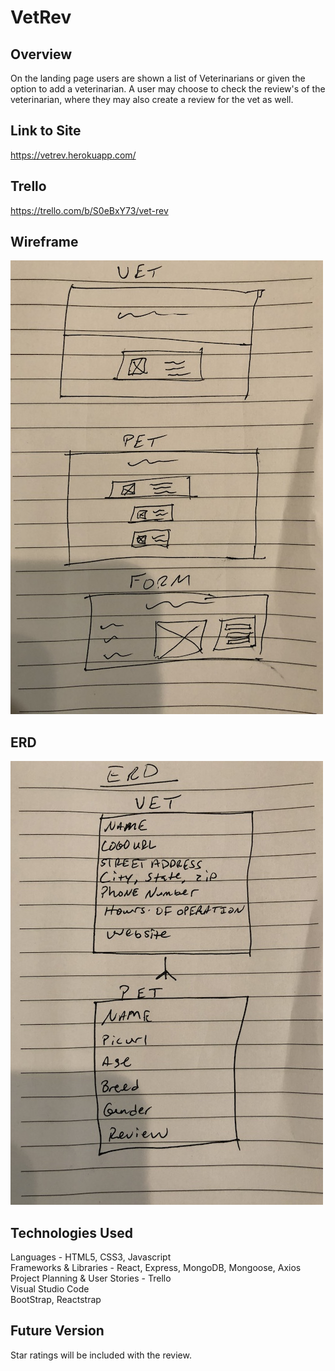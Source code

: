 # VetRev

## Overview

On the landing page users are shown a list of Veterinarians or given the option to add a veterinarian. A user may choose to check the review's of the veterinarian, where they may also create a review for the vet as well.

## Link to Site
https://vetrev.herokuapp.com/

## Trello
https://trello.com/b/S0eBxY73/vet-rev

## Wireframe
![pic](/public/images/wireframe.jpeg)

## ERD
![pic](/public/images/erd.jpeg)

## Technologies Used
Languages - HTML5, CSS3, Javascript<br />
Frameworks & Libraries - React, Express, MongoDB, Mongoose, Axios<br />
Project Planning & User Stories - Trello<br />
Visual Studio Code<br />
BootStrap, Reactstrap<br />

## Future Version
Star ratings will be included with the review.
